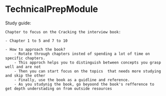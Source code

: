 # TechnicalPrepModule
Study guide:
    
    Chapter to focus on the Cracking the interview book:
    
    - Chapter 1 to 5 and 7 to 10
    
    - How to approach the book?
        - Rotate through chapters insted of spending a lot of time on specific chapters.
        - This approch helps you to distinguish between concepts you grasp well and are not
        - Then you can start focus on the topics  that needs more studying and skip the other
        - Finally, use the book as a guidline and reference.
        - As you studynig the book, go beyoond the book's refference to get depth understading on from outside resources
